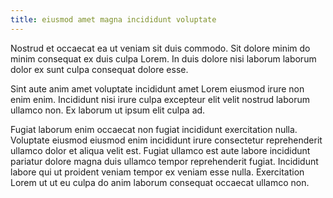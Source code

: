 ```yaml
---
title: eiusmod amet magna incididunt voluptate
---
```


Nostrud et occaecat ea ut veniam sit duis commodo. Sit dolore minim do minim consequat ex duis culpa Lorem. In duis dolore nisi laborum laborum dolor ex sunt culpa consequat dolore esse.

Sint aute anim amet voluptate incididunt amet Lorem eiusmod irure non enim enim. Incididunt nisi irure culpa excepteur elit velit nostrud laborum ullamco non. Ex laborum ut ipsum elit culpa ad.

Fugiat laborum enim occaecat non fugiat incididunt exercitation nulla. Voluptate eiusmod eiusmod enim incididunt irure consectetur reprehenderit ullamco dolor et aliqua velit est. Fugiat ullamco est aute labore incididunt pariatur dolore magna duis ullamco tempor reprehenderit fugiat. Incididunt labore qui ut proident veniam tempor ex veniam esse nulla. Exercitation Lorem ut ut eu culpa do anim laborum consequat occaecat ullamco non.